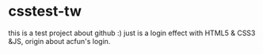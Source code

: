 # csstest-tw
this is a test project about github :)
just is a login effect with HTML5 & CSS3 &JS,
origin about acfun's login.
